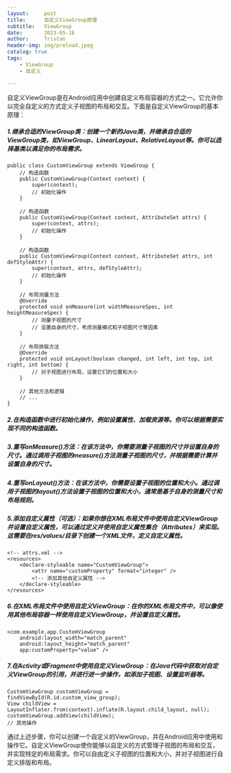 ```yaml
---
layout:     post
title:      自定义ViewGroup原理
subtitle:   ViewGroup
date:       2023-05-16
author:     Tristan
header-img: img/preload.jpeg
catalog: true
tags:
    - ViewGroup
    - 自定义

---
```



自定义ViewGroup是在Android应用中创建自定义布局容器的方式之一。它允许你以完全自定义的方式定义子视图的布局和交互。下面是自定义ViewGroup的基本原理：

##### 1.继承合适的ViewGroup类：创建一个新的Java类，并继承自合适的ViewGroup类，如ViewGroup、LinearLayout、RelativeLayout等。你可以选择基类以满足你的布局需求。

```
public class CustomViewGroup extends ViewGroup {
    // 构造函数
    public CustomViewGroup(Context context) {
        super(context);
        // 初始化操作
    }
    
    // 构造函数
    public CustomViewGroup(Context context, AttributeSet attrs) {
        super(context, attrs);
        // 初始化操作
    }

    // 构造函数
    public CustomViewGroup(Context context, AttributeSet attrs, int defStyleAttr) {
        super(context, attrs, defStyleAttr);
        // 初始化操作
    }
    
    // 布局测量方法
    @Override
    protected void onMeasure(int widthMeasureSpec, int heightMeasureSpec) {
        // 测量子视图的尺寸
        // 设置自身的尺寸，考虑测量模式和子视图尺寸等因素
    }

    // 布局排版方法
    @Override
    protected void onLayout(boolean changed, int left, int top, int right, int bottom) {
        // 对子视图进行布局，设置它们的位置和大小
    }
    
    // 其他方法和逻辑
    // ...
}
```

##### 2.在构造函数中进行初始化操作，例如设置属性、加载资源等。你可以根据需要实现不同的构造函数。

##### 3.重写onMeasure()方法：在该方法中，你需要测量子视图的尺寸并设置自身的尺寸。通过调用子视图的measure()方法测量子视图的尺寸，并根据需要计算并设置自身的尺寸。

##### 4.重写onLayout()方法：在该方法中，你需要设置子视图的位置和大小。通过调用子视图的layout()方法设置子视图的位置和大小，通常是基于自身的测量尺寸和布局规则。

##### 5.添加自定义属性（可选）：如果你想在XML布局文件中使用自定义ViewGroup并设置自定义属性，可以通过定义并使用自定义属性集合（Attributes）来实现。这需要在res/values/目录下创建一个XML文件，定义自定义属性。

```
<!-- attrs.xml -->
<resources>
    <declare-styleable name="CustomViewGroup">
        <attr name="customProperty" format="integer" />
        <!-- 添加其他自定义属性 -->
    </declare-styleable>
</resources>
```

##### 6.在XML布局文件中使用自定义ViewGroup：在你的XML布局文件中，可以像使用其他布局容器一样使用自定义ViewGroup，并设置自定义属性。

```
<com.example.app.CustomViewGroup
    android:layout_width="match_parent"
    android:layout_height="match_parent"
    app:customProperty="value" />
```


##### 7.在Activity或Fragment中使用自定义ViewGroup：在Java代码中获取对自定义ViewGroup的引用，并进行进一步操作，如添加子视图、设置监听器等。

```
CustomViewGroup customViewGroup = findViewById(R.id.custom_view_group);
View childView = LayoutInflater.from(context).inflate(R.layout.child_layout, null);
customViewGroup.addView(childView);
// 其他操作
```

通过上述步骤，你可以创建一个自定义的ViewGroup，并在Android应用中使用和操作它。自定义ViewGroup使你能够以自定义的方式管理子视图的布局和交互，并实现特定的布局需求。你可以自由定义子视图的位置和大小，并对子视图进行自定义排版和布局。
